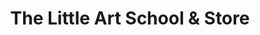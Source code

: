---
title: "The Little Art School & Store"
url: /bloomington/the-little-art-school-and-store/
shop: art
---